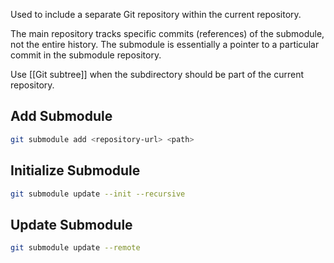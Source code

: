 Used to include a separate Git repository within the current repository.

The main repository tracks specific commits (references) of the submodule, not the entire history.
The submodule is essentially a pointer to a particular commit in the submodule repository.

Use [[Git subtree]] when the subdirectory should be part of the current repository.

## Add Submodule

```bash
git submodule add <repository-url> <path>
```

## Initialize Submodule

```bash
git submodule update --init --recursive
```

## Update Submodule

```bash
git submodule update --remote
```
